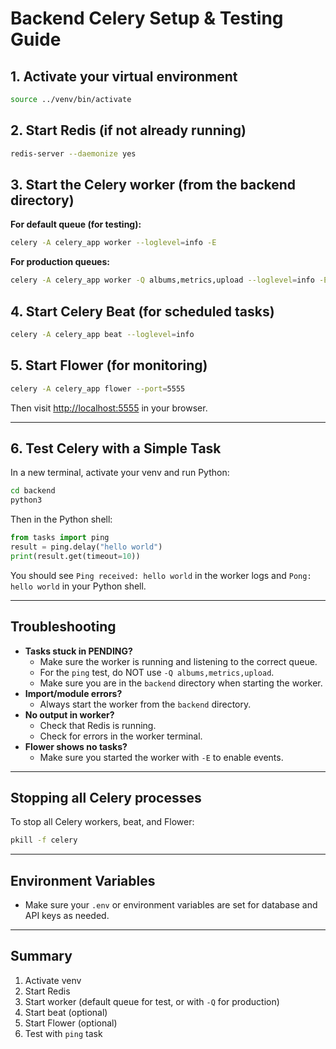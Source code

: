 # Backend Celery Setup & Testing Guide

## 1. Activate your virtual environment
```sh
source ../venv/bin/activate
```

## 2. Start Redis (if not already running)
```sh
redis-server --daemonize yes
```

## 3. Start the Celery worker (from the backend directory)
**For default queue (for testing):**
```sh
celery -A celery_app worker --loglevel=info -E
```
**For production queues:**
```sh
celery -A celery_app worker -Q albums,metrics,upload --loglevel=info -E
```

## 4. Start Celery Beat (for scheduled tasks)
```sh
celery -A celery_app beat --loglevel=info
```

## 5. Start Flower (for monitoring)
```sh
celery -A celery_app flower --port=5555
```
Then visit [http://localhost:5555](http://localhost:5555) in your browser.

---

## 6. Test Celery with a Simple Task

In a new terminal, activate your venv and run Python:
```sh
cd backend
python3
```
Then in the Python shell:
```python
from tasks import ping
result = ping.delay("hello world")
print(result.get(timeout=10))
```
You should see `Ping received: hello world` in the worker logs and `Pong: hello world` in your Python shell.

---

## Troubleshooting
- **Tasks stuck in PENDING?**
  - Make sure the worker is running and listening to the correct queue.
  - For the `ping` test, do NOT use `-Q albums,metrics,upload`.
  - Make sure you are in the `backend` directory when starting the worker.
- **Import/module errors?**
  - Always start the worker from the `backend` directory.
- **No output in worker?**
  - Check that Redis is running.
  - Check for errors in the worker terminal.
- **Flower shows no tasks?**
  - Make sure you started the worker with `-E` to enable events.

---

## Stopping all Celery processes
To stop all Celery workers, beat, and Flower:
```sh
pkill -f celery
```

---

## Environment Variables
- Make sure your `.env` or environment variables are set for database and API keys as needed.

---

## Summary
1. Activate venv
2. Start Redis
3. Start worker (default queue for test, or with `-Q` for production)
4. Start beat (optional)
5. Start Flower (optional)
6. Test with `ping` task